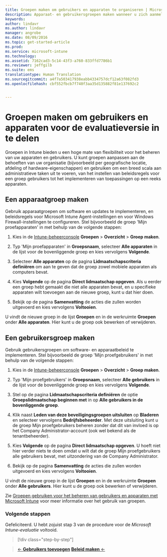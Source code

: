 ```yaml
---
title: Groepen maken om gebruikers en apparaten te organiseren | Microsoft Intune
description: Apparaat- en gebruikersgroepen maken wanneer u zich aanmeldt voor een gratis evaluatieversie van Intune van 30 dagen
keywords: 
author: lindavr
ms.author: lindavr
manager: angrobe
ms.date: 08/09/2016
ms.topic: get-started-article
ms.prod: 
ms.service: microsoft-intune
ms.technology: 
ms.assetid: 7162cad3-5c14-43f3-a760-833ffd7786b1
ms.reviewer: jeffgilb
ms.suite: ems
translationtype: Human Translation
ms.sourcegitcommit: a4f7a503417938eabb4334757dcf12a63f082fd3
ms.openlocfilehash: cbf552fbcb7f740f3aa35d135882f81e137692c2


---
```


# Groepen maken om gebruikers en apparaten voor de evaluatieversie in te delen
Groepen in Intune bieden u een hoge mate van flexibiliteit voor het beheren van uw apparaten en gebruikers. U kunt groepen aanpassen aan de behoeften van uw organisatie (bijvoorbeeld per geografische locatie, afdeling of hardware-eigenschappen) en gebruiken om een breed scala aan administratieve taken uit te voeren, van het instellen van beleidsregels voor een groep gebruikers tot het implementeren van toepassingen op een reeks apparaten.

## Een apparaatgroep maken
Gebruik apparaatgroepen om software en updates te implementeren, en beleidsregels voor Microsoft Intune Agent-instellingen en voor Windows Firewall-instellingen te configureren. Stel bijvoorbeeld de groep 'Mijn proefapparaten' in met behulp van de volgende stappen:

1.  Kies in de [Intune-beheerconsole](https://manage.microsoft.com/) **Groepen** &gt; **Overzicht** &gt; **Groep maken**.

2.  Typ 'Mijn proefapparaten' in **Groepsnaam**, selecteer **Alle apparaten** in de lijst voor de bovenliggende groep en kies vervolgens **Volgende**.

3.  Selecteer **Alle apparaten** op de pagina **Lidmaatschapscriteria definiëren** om aan te geven dat de groep zowel mobiele apparaten als computers bevat.

4.  Kies **Volgende** op de pagina **Direct lidmaatschap opgeven**. Als u eerder een groep hebt gemaakt die niet alle apparaten bevat, en u specifieke apparaten wilt toevoegen aan de nieuwe groep, kunt u dat hier doen.

5.  Bekijk op de pagina **Samenvatting** de acties die zullen worden uitgevoerd en kies vervolgens **Voltooien**.

U vindt de nieuwe groep in de lijst **Groepen** en in de werkruimte **Groepen** onder **Alle apparaten**. Hier kunt u de groep ook bewerken of verwijderen.

## Een gebruikersgroep maken
Gebruik gebruikersgroepen om software- en apparaatbeleid te implementeren. Stel bijvoorbeeld de groep 'Mijn proefgebruikers' in met behulp van de volgende stappen:

1.  Kies in de [Intune-beheerconsole](https://manage.microsoft.com/) **Groepen** &gt; **Overzicht** &gt; **Groep maken**.

2.  Typ 'Mijn proefgebruikers' in **Groepsnaam**, selecteer **Alle gebruikers** in de lijst voor de bovenliggende groep en kies vervolgens **Volgende**.

3.  Stel op de pagina **Lidmaatschapscriteria definiëren** de optie **Groepslidmaatschap beginnen met** in op **Alle gebruikers in de bovenliggende groep**.

4.  Klik naast **Leden van deze beveiligingsgroepen uitsluiten** op **Bladeren** en selecteer vervolgens **Bedrijfsbeheerder**. Met deze uitsluiting kunt u de groep Mijn proefgebruikers beheren zonder dat dit van invloed is op het Company Administrator-account (ook wel bekend als de tenantbeheerder).

5.  Kies **Volgende** op de pagina **Direct lidmaatschap opgeven**. U hoeft niet hier verder niets te doen omdat u wilt dat de groep Mijn proefgebruikers alle gebruikers bevat, met uitzondering van de Company Administrator.

6.  Bekijk op de pagina **Samenvatting** de acties die zullen worden uitgevoerd en kies vervolgens **Voltooien**.

U vindt de nieuwe groep in de lijst **Groepen** en in de werkruimte **Groepen** onder **Alle gebruikers**. Hier kunt u de groep ook bewerken of verwijderen.

Zie [Groepen gebruiken voor het beheren van gebruikers en apparaten met Microsoft Intune](/Intune/Deploy-Use/use-groups-to-manage-users-and-devices-with-microsoft-intune) voor meer informatie over het gebruik van groepen.

### Volgende stappen
Gefeliciteerd. U hebt zojuist stap 3 van de procedure voor de *Microsoft Intune-evaluatie* voltooid.

>[!div class="step-by-step"]

>[&larr; **Gebruikers toevoegen**](.\get-started-with-a-30-day-trial-of-microsoft-intune-step-2.md)     [**Beleid maken** &larr;](.\get-started-with-a-30-day-trial-of-microsoft-intune-step-4.md)  



<!--HONumber=Oct16_HO4-->


